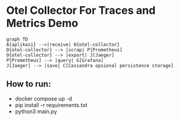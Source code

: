 # Otel Collector For Traces and Metrics Demo

```mermaid
graph TD
A[aplikasi] -->|receive| O{otel-collector}
O{otel-collector} --> |scrap| P[Prometheus]
O{otel-collector} --> |export| J[Jaeger]
P[Prometheus] --> |query| G[Grafana]
J[Jaeger] --> |save| C[Cassandra opsional persistence storage]
```


## How to run:
  - docker compose up -d
  - pip install -r requirements.txt
  - python3 main.py
